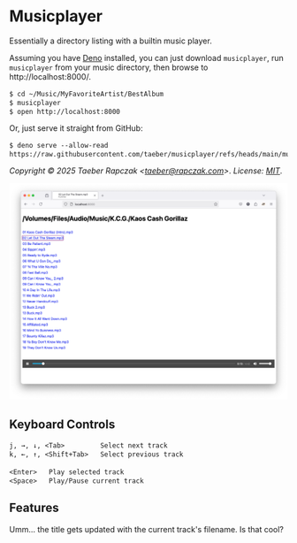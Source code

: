 Musicplayer
===========

Essentially a directory listing with a builtin music player.

Assuming you have [Deno](https://deno.land) installed, you can just download `musicplayer`,
run `musicplayer` from your music directory, then browse to
http://localhost:8000/.

```
$ cd ~/Music/MyFavoriteArtist/BestAlbum
$ musicplayer
$ open http://localhost:8000
```

Or, just serve it straight from GitHub:

```
$ deno serve --allow-read https://raw.githubusercontent.com/taeber/musicplayer/refs/heads/main/musicplayer
```

_Copyright © 2025 Taeber Rapczak \<taeber@rapczak.com>_.
_License: [MIT](LICENSE)_.

![Screenshot of musicplayer in the browser](screenshot.png)

Keyboard Controls
-----------------

```
j, →, ↓, <Tab>         Select next track
k, ←, ↑, <Shift+Tab>   Select previous track

<Enter>   Play selected track
<Space>   Play/Pause current track
```


Features
--------

Umm... the title gets updated with the current track's filename. Is that cool?

